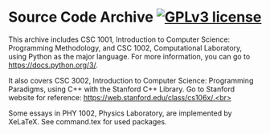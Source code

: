 # Source Code Archive  [![GPLv3 license](https://img.shields.io/badge/License-GPLv3-blue.svg)](http://perso.crans.org/besson/LICENSE.html)
This archive includes CSC 1001, Introduction to Computer Science: Programming Methodology, and CSC 1002, Computational Laboratory, using Python as the major language. For more information, you can go to https://docs.python.org/3/. <br>

It also covers CSC 3002, Introduction to Computer Science: Programming Paradigms, using C++ with the Stanford C++ Library. Go to Stanford website for reference: https://web.stanford.edu/class/cs106x/.<br>

Some essays in PHY 1002, Physics Laboratory, are implemented by XeLaTeX. See command.tex for used packages. <br>
